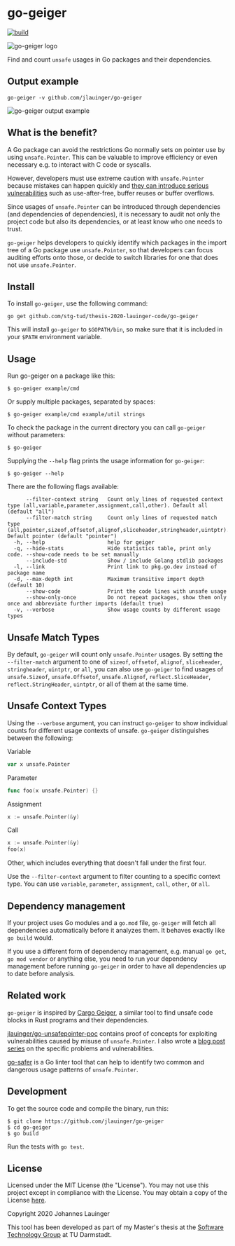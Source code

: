 # go-geiger

[![build](https://github.com/jlauinger/go-geiger/workflows/build/badge.svg)](https://github.com/jlauinger/go-geiger/actions/)

![go-geiger logo](https://user-images.githubusercontent.com/1872086/88236443-55c25980-cc7d-11ea-9e81-15c28a8e7daa.png)

Find and count `unsafe` usages in Go packages and their dependencies.


## Output example

```
go-geiger -v github.com/jlauinger/go-geiger
```

![go-geiger output example](https://user-images.githubusercontent.com/1872086/88232276-dc733880-cc75-11ea-8081-bab01106390b.png)


## What is the benefit?

A Go package can avoid the restrictions Go normally sets on pointer use by using `unsafe.Pointer`. This can be valuable
to improve efficiency or even necessary e.g. to interact with C code or syscalls.

However, developers must use extreme caution with `unsafe.Pointer` because mistakes can happen quickly and
[they can introduce serious vulnerabilities](https://dev.to/jlauinger/exploitation-exercise-with-unsafe-pointer-in-go-information-leak-part-1-1kga)
such as use-after-free, buffer reuses or buffer overflows.

Since usages of `unsafe.Pointer` can be introduced through dependencies (and dependencies of dependencies), it is necessary
to audit not only the project code but also its dependencies, or at least know who one needs to trust.

`go-geiger` helps developers to quickly identify which packages in the import tree of a Go package use `unsafe.Pointer`, so that developers
can focus auditing efforts onto those, or decide to switch libraries for one that does not use `unsafe.Pointer`.


## Install

To install `go-geiger`, use the following command:

```
go get github.com/stg-tud/thesis-2020-lauinger-code/go-geiger
```

This will install `go-geiger` to `$GOPATH/bin`, so make sure that it is included in your `$PATH` environment variable.


## Usage

Run go-geiger on a package like this:

```
$ go-geiger example/cmd
```

Or supply multiple packages, separated by spaces:

```
$ go-geiger example/cmd example/util strings
```

To check the package in the current directory you can call `go-geiger` without parameters:

```
$ go-geiger
```

Supplying the `--help` flag prints the usage information for `go-geiger`:

```
$ go-geiger --help
```

There are the following flags available:

```
      --filter-context string   Count only lines of requested context type (all,variable,parameter,assignment,call,other). Default all (default "all")
      --filter-match string     Count only lines of requested match type (all,pointer,sizeof,offsetof,alignof,sliceheader,stringheader,uintptr). Default pointer (default "pointer")
  -h, --help                    help for geiger
  -q, --hide-stats              Hide statistics table, print only code. --show-code needs to be set manually
      --include-std             Show / include Golang stdlib packages
  -l, --link                    Print link to pkg.go.dev instead of package name
  -d, --max-depth int           Maximum transitive import depth (default 10)
      --show-code               Print the code lines with unsafe usage
      --show-only-once          Do not repeat packages, show them only once and abbreviate further imports (default true)
  -v, --verbose                 Show usage counts by different usage types
```


## Unsafe Match Types

By default, `go-geiger` will count only `unsafe.Pointer` usages. By setting the `--filter-match` argument to one of
`sizeof`, `offsetof`, `alignof`, `sliceheader`, `stringheader`, `uintptr`, or `all`, you can also use `go-geiger` to
find usages of `unsafe.Sizeof`, `unsafe.Offsetof`, `unsafe.Alignof`, `reflect.SliceHeader`, `reflect.StringHeader`,
`uintptr`, or all of them at the same time.


## Unsafe Context Types

Using the `--verbose` argument, you can instruct `go-geiger` to show individual counts for different usage contexts
of unsafe. `go-geiger` distinguishes between the following:

Variable

```go
var x unsafe.Pointer
```

Parameter

```go
func foo(x unsafe.Pointer) {}
```

Assignment

```go
x := unsafe.Pointer(&y)
```

Call

```go
x := unsafe.Pointer(&y)
foo(x)
```

Other, which includes everything that doesn't fall under the first four.

Use the `--filter-context` argument to filter counting to a specific context type. You can use `variable`, `parameter`,
`assignment`, `call`, `other`, or `all`.


## Dependency management

If your project uses Go modules and a `go.mod` file, `go-geiger` will fetch all dependencies automatically before it
analyzes them. It behaves exactly like `go build` would.

If you use a different form of dependency management, e.g. manual `go get`, `go mod vendor` or anything else, you need
to run your dependency management before running `go-geiger` in order to have all dependencies up to date before
analysis.


## Related work

`go-geiger` is inspired by [Cargo Geiger](https://github.com/rust-secure-code/cargo-geiger), a similar tool to find unsafe
code blocks in Rust programs and their dependencies.

[jlauinger/go-unsafepointer-poc](https://github.com/jlauinger/go-unsafepointer-poc) contains proof of concepts for exploiting
vulnerabilities caused by misuse of `unsafe.Pointer`. I also wrote a [blog post series](https://dev.to/jlauinger/exploitation-exercise-with-unsafe-pointer-in-go-information-leak-part-1-1kga)
on the specific problems and vulnerabilities.

[go-safer](https://github.com/jlauinger/go-safer) is a Go linter tool that can help to identify two common and dangerous usage
patterns of `unsafe.Pointer`.


## Development

To get the source code and compile the binary, run this:

```
$ git clone https://github.com/jlauinger/go-geiger
$ cd go-geiger
$ go build
```

Run the tests with `go test`.


## License

Licensed under the MIT License (the "License"). You may not use this project except in compliance with the License. You
may obtain a copy of the License [here](https://opensource.org/licenses/MIT).

Copyright 2020 Johannes Lauinger

This tool has been developed as part of my Master's thesis at the
[Software Technology Group](https://www.stg.tu-darmstadt.de/stg/homepage.en.jsp) at TU Darmstadt.

